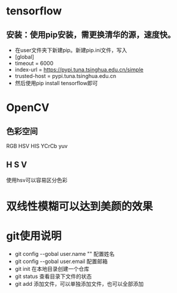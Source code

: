 # tensorflow
## 安装：使用pip安装，需更换清华的源，速度快。

- 在user文件夹下新建pip。新建pip.ini文件，写入
- [global]
- timeout = 6000 
- index-url = https://pypi.tuna.tsinghua.edu.cn/simple 
- trusted-host = pypi.tuna.tsinghua.edu.cn 
- 然后使用pip install tensorflow即可






# OpenCV
## 色彩空间
RGB HSV HIS YCrCb yuv

##  H S V
使用hsv可以容易区分色彩

# 双线性模糊可以达到美颜的效果




# git使用说明

- git config --gobal user.name "" 配置姓名
- git config --gobal user.email   配置邮箱
- git init      在本地目录创建一个仓库
- git status 查看目录下文件的状态
- git add 添加文件，可以单独添加文件，也可以全部添加
